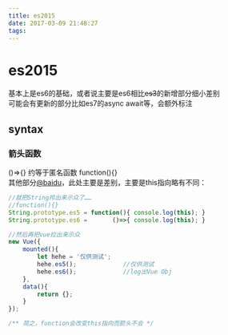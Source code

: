 ```yaml
---
title: es2015
date: 2017-03-09 21:48:27
tags:
---
```

# es2015

基本上是es6的基础，或者说主要是es6相比~~es3~~的新增部分细小差别  
可能会有更新的部分比如es7的async await等，会额外标注

<!-- more -->

## syntax

### 箭头函数

()=>{} 约等于匿名函数 function(){}  
其他部分[@baidu](https://www.baidu.com)，此处主要是差别，主要是this指向略有不同：  

```js
//就把String拎出来示众了……
//function(){}
String.prototype.es5 = function(){ console.log(this); }
String.prototype.es6 =       ()=>{ console.log(this); }

//然后再把vue拉出来示众
new Vue({
    mounted(){
        let hehe = '仅供测试';
        hehe.es5();             //仅供测试
        hehe.es6();             //log出Vue Obj
    },
    data(){
        return {};
    }
});

/** 简之，function会改变this指向而箭头不会 */
```